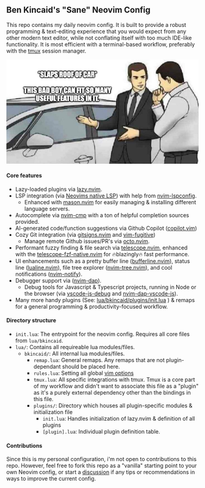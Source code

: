 ## Ben Kincaid's "Sane" Neovim Config
This repo contains my daily neovim config. It is built to provide a robust programming & text-editing experience that you would expect from any other modern text editor, while not conflating itself with too much IDE-like functionality. It is most efficient with a terminal-based workflow, preferably with the [tmux](https://github.com/tmux/tmux/wiki) session manager.

![](docs/meme.jpg)

#### Core features
- Lazy-loaded plugins via [lazy.nvim](https://github.com/folke/lazy.nvim).
- LSP integration (via [Neovims native LSP](https://neovim.io/doc/user/lsp.html)) with help from [nvim-lspconfig](https://github.com/neovim/nvim-lspconfig).
  - Enhanced with [mason.nvim](https://github.com/williamboman/mason.nvim) for easily managing & installing different language servers.
- Autocomplete via [nvim-cmp](https://github.com/hrsh7th/nvim-cmp) with a ton of helpful completion sources provided.
- AI-generated code/function suggestions via Github Copilot ([copilot.vim](https://github.com/github/copilot.vim)) 
- Cozy Git integration (via [gitsigns.nvim](https://github.com/lewis6991/gitsigns.nvim) and [vim-fugitive](https://github.com/tpope/vim-fugitive))
  - Manage remote Github issues/PR's via [octo.nvim](https://github.com/pwntester/octo.nvim).
- Performant fuzzy finding & file search via [telescope.nvim](https://github.com/nvim-telescope/telescope.nvim), enhanced with the [telescope-fzf-native.nvim](https://github.com/nvim-telescope/telescope-fzf-native.nvim) for 🔥blazingly🔥 fast performance.
- UI enhancements such as a pretty buffer line ([bufferline.nvim](https://github.com/akinsho/bufferline.nvim)), status line ([lualine.nvim](https://github.com/nvim-lualine/lualine.nvim)), file tree explorer ([nvim-tree.nvim](https://github.com/nvim-tree/nvim-tree.lua)), and cool notifications ([nvim-notify](https://github.com/rcarriga/nvim-notify)). 
- Debugger support via ([nvim-dap](https://github.com/mfussenegger/nvim-dap)).
  - Debug tools for Javascript & Typescript projects, running in Node or the browser (via [vscode-js-debug](https://github.com/microsoft/vscode-js-debug) and [nvim-dap-vscode-js](https://github.com/mxsdev/nvim-dap-vscode-js)).
- Many more handy plugins (See: [lua/bkincaid/plugins/init.lua](lua/bkincaid/plugins/init.lua) ) & remaps for a general programming & productivity-focused workflow.

#### Directory structure
- `init.lua`: The entrypoint for the neovim config. Requires all core files from `lua/bkincaid`.
- `lua/`: Contains all requireable lua modules/files.
  - `bkincaid/`: All internal lua modules/files.
    - `remap.lua`: General remaps. Any remaps that are not plugin-dependant should be placed here.
    - `rules.lua`: Setting all global [vim options](https://vimdoc.sourceforge.net/htmldoc/options.html)
    - `tmux.lua`: All specific integrations with tmux. Tmux is a core part of my workflow and didn't want to associate this file as a "plugin" as it's a purely external dependency other than the bindings in this file.
    - `plugins/`: Directory which houses all plugin-specific modules & initialization file
      - `init.lua`: Handles initialization of lazy.nvim & definition of all plugins
      - `[plugin].lua`: Individual plugin definition table.

#### Contributions
Since this is my personal configuration, i'm not open to contributions to this repo. However, feel free to fork this repo as a "vanilla" starting point to your own Neovim config, or start a [discussion](https://github.com/Ben-Kincaid/nvim/discussions) if any tips or recommendations in ways to improve the current config. 

